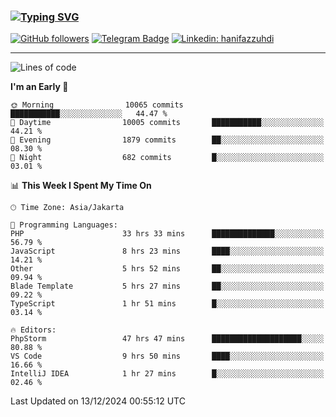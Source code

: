 ### [![Typing SVG](https://readme-typing-svg.herokuapp.com?font=lato&size=22&lines=Hi+There+👋)](https://git.io/typing-svg) 

[![GitHub followers](https://img.shields.io/github/followers/hanifazzuhdi?label=Follow&style=social)](https://github.com/hanifazzuhdi/?tab=follow) 
[![Telegram Badge](https://img.shields.io/badge/-hanif0198-blue?style=social&logo=telegram&link=https://www.t.me/hanif0198/)](https://www.t.me/hanif0198/) 
[![Linkedin: hanifazzuhdi](https://img.shields.io/badge/-hanifazzuhdi-blue?style=flat-square&logo=Linkedin&logoColor=white&link=https://www.linkedin.com/in/hanif-az-zuhdi-69688019b/)](https://www.linkedin.com/in/hanif-az-zuhdi-69688019b/) 

<hr/>

<!--START_SECTION:waka-->
![Lines of code](https://img.shields.io/badge/From%20Hello%20World%20I%27ve%20Written-74.9%20million%20lines%20of%20code-blue)

**I'm an Early 🐤** 

```text
🌞 Morning                10065 commits       ███████████░░░░░░░░░░░░░░   44.47 % 
🌆 Daytime                10005 commits       ███████████░░░░░░░░░░░░░░   44.21 % 
🌃 Evening                1879 commits        ██░░░░░░░░░░░░░░░░░░░░░░░   08.30 % 
🌙 Night                  682 commits         █░░░░░░░░░░░░░░░░░░░░░░░░   03.01 % 
```


📊 **This Week I Spent My Time On** 

```text
🕑︎ Time Zone: Asia/Jakarta

💬 Programming Languages: 
PHP                      33 hrs 33 mins      ██████████████░░░░░░░░░░░   56.79 % 
JavaScript               8 hrs 23 mins       ████░░░░░░░░░░░░░░░░░░░░░   14.21 % 
Other                    5 hrs 52 mins       ██░░░░░░░░░░░░░░░░░░░░░░░   09.94 % 
Blade Template           5 hrs 27 mins       ██░░░░░░░░░░░░░░░░░░░░░░░   09.22 % 
TypeScript               1 hr 51 mins        █░░░░░░░░░░░░░░░░░░░░░░░░   03.14 % 

🔥 Editors: 
PhpStorm                 47 hrs 47 mins      ████████████████████░░░░░   80.88 % 
VS Code                  9 hrs 50 mins       ████░░░░░░░░░░░░░░░░░░░░░   16.66 % 
IntelliJ IDEA            1 hr 27 mins        █░░░░░░░░░░░░░░░░░░░░░░░░   02.46 % 
```


 Last Updated on 13/12/2024 00:55:12 UTC
<!--END_SECTION:waka-->
